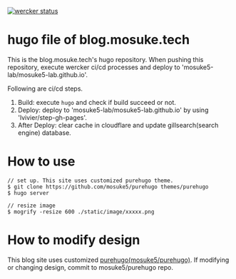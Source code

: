 [![wercker status](https://app.wercker.com/status/31dc441e8c206db6d149ddb22f0efa24/s/master "wercker status")](https://app.wercker.com/project/byKey/31dc441e8c206db6d149ddb22f0efa24)

# hugo file of blog.mosuke.tech
This is the blog.mosuke.tech's hugo repository.
When pushing this repository, execute wercker ci/cd processes and deploy to 'mosuke5-lab/mosuke5-lab.github.io'.

Following are ci/cd steps.

1. Build: execute `hugo` and check if build succeed or not.
2. Deploy: deploy to 'mosuke5-lab/mosuke5-lab.github.io' by using 'lvivier/step-gh-pages'.
3. After Deploy: clear cache in cloudflare and update gillsearch(search engine) database.

# How to use
```
// set up. This site uses customized purehugo theme.
$ git clone https://github.com/mosuke5/purehugo themes/purehugo
$ hugo server
```

```
// resize image
$ mogrify -resize 600 ./static/image/xxxxx.png
```

# How to modify design
This blog site uses customized [purehugo(mosuke5/purehugo)](https://github.com/mosuke5/purehugo).
If modifying or changing design, commit to mosuke5/purehugo repo.
